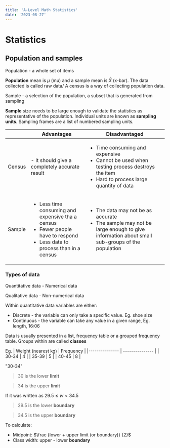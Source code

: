 ```yaml
---
title: 'A-Level Math Statistics'
date: '2023-08-27'
---
```


# Statistics

## Population and samples 

Population - a whole set of items 

**Population** mean is $\mu$ (mu) and a sample mean is $\bar{X}$ (x-bar). The data collected is called raw data/ A census is a way of collecting population data.

Sample - a selection of the population, a subset that is generated from sampling

**Sample** size needs to be large enough to validate the statistics as representative of the population. Individual units are known as **sampling units**. Sampling frames are a list of numbered sampling units.

| |Advantages | Disadvantaged |
|---------------- | --------------- | --------------- |
|Census |- It should give a completely accurate result | <ul><li>Time consuming and expensive</li><li>Cannot be used when testing process destroys the item</li> <li>Hard to process large quantity of data</li></ul> |
| Sample | <ul><li> Less time consuming and expensive tha a census</li> <li>Fewer people have to respond</li> <li>Less data to process than in a census</li></ul>|<ul><li>The data may not be as accurate</li> <li>The sample may not be large enough to give information about small sub-groups of the population</li></ul> |

### Types of data

Quantitative data - Numerical data

Qualitative data - Non-numerical data

Within quantitative data variables are either:
- Discrete - the variable can only take a specific value. Eg. shoe size
- Continuous - the variable can take any value in a given range, Eg. length, 16:06

Data is usually presented in a list, frequency table or a grouped frequency table. Groups within are called **classes**

Eg. 
| Weight (nearest kg)   | Frequency    |
|--------------- | --------------- |
| 30-34   | 4   |
| 35-39   | 5   |
| 40-45   | 8   |

"30-34"
> 30 is the lower **limit**

> 34 is the upper **limit**

If it was written as $29.5\le w < 34.5$

> 29.5 is the lower **boundary** 

> 34.5 is the upper **boundary**

To calculate:

- Midpoint: $\frac {lower + upper limit (or boundary)} {2}$
- Class width: upper - lower **boundary**

